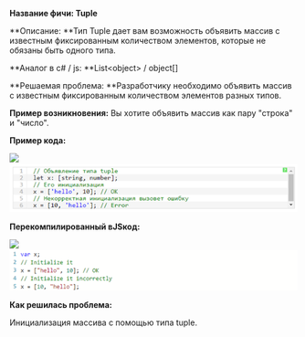 **Название фичи: Tuple**

**Описание: **Тип Tuple дает вам возможность объявить массив с известным фиксированным количеством элементов, которые не обязаны быть одного типа.

**Аналог в c\# / js: **List&lt;object&gt; / object\[\]

**Решаемая проблема: **Разработчику необходимо объявить массив с известным фиксированным количеством элементов разных типов.

**Пример возникновения:** Вы хотите объявить массив как пару "строка" и "число".

**Пример кода:**

![](file:///C:\Users\MPCHEL~1\AppData\Local\Temp\msohtmlclip1\01\clip_image002.jpg)![](/assets/import.png)

**Перекомпилированный вJSкод:**

![](file:///C:\Users\MPCHEL~1\AppData\Local\Temp\msohtmlclip1\01\clip_image004.jpg)![](/assets/import2.png)

**Как решилась проблема:**

Инициализация массива с помощью типа tuple.

